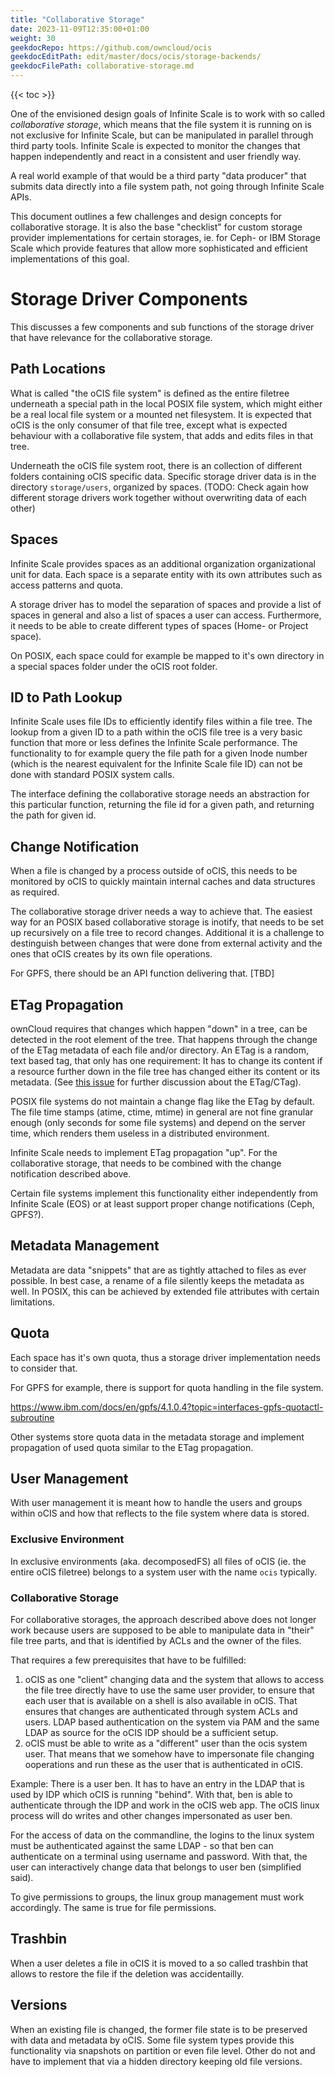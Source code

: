 ```yaml
---
title: "Collaborative Storage"
date: 2023-11-09T12:35:00+01:00
weight: 30
geekdocRepo: https://github.com/owncloud/ocis
geekdocEditPath: edit/master/docs/ocis/storage-backends/
geekdocFilePath: collaborative-storage.md
---
```


{{< toc >}}

One of the envisioned design goals of Infinite Scale is to work with so called _collaborative storage_, which means that the file system it is running on is not exclusive for Infinite Scale, but can be manipulated in parallel through third party tools. Infinite Scale is expected to monitor the changes that happen independently and react in a consistent and user friendly way.

A real world example of that would be a third party "data producer" that submits data directly into a file system path, not going through Infinite Scale APIs.

This document outlines a few challenges and design concepts for collaborative storage. It is also the base "checklist" for custom storage provider implementations for certain storages, ie. for Ceph- or IBM Storage Scale which provide features that allow more sophisticated and efficient implementations of this goal.


# Storage Driver Components

This discusses a few components and sub functions of the storage driver that have relevance for the collaborative storage.

## Path Locations

What is called "the oCIS file system" is defined as the entire filetree underneath a special path in the local POSIX file system, which might either be a real local file system or a mounted net filesystem. It is expected that oCIS is the only consumer of that file tree, except what is expected behaviour with a collaborative file system, that adds and edits files in that tree.

Underneath the oCIS file system root, there is an collection of different folders containing oCIS specific data.  Specific storage driver data is in the directory `storage/users`, organized by spaces.
(TODO: Check again how different storage drivers work together without overwriting data of each other)

## Spaces

Infinite Scale provides spaces as an additional organization organizational unit for data. Each space is a separate entity with its own attributes such as access patterns and quota.

A storage driver has to model the separation of spaces and provide a list of spaces in general and also a list of spaces a user can access. Furthermore, it needs to be able to create different types of spaces (Home- or Project space).

On POSIX, each space could for example be mapped to it's own directory in a special spaces folder under the oCIS root folder.

## ID to Path Lookup

Infinite Scale uses file IDs to efficiently identify files within a file tree. The lookup from a given ID to a path within the oCIS file tree is a very basic function that more or less defines the Infinite Scale performance. The functionality to for example query the file path for a given Inode number (which is the nearest equivalent for the Infinite Scale file ID) can not be done with standard POSIX system calls.

The interface defining the collaborative storage needs an abstraction for this particular function, returning the file id for a given path, and returning the path for given id.

## Change Notification

When a file is changed by a process outside of oCIS, this needs to be monitored by oCIS to quickly maintain internal caches and data structures as required.

The collaborative storage driver needs a way to achieve that. The easiest way for an POSIX based collaborative storage is inotify, that needs to be set up recursively on a file tree to record changes. Additional it is a challenge to destinguish between changes that were done from external activity and the ones that oCIS creates by its own file operations.

For GPFS, there should be an API function delivering that. [TBD]

## ETag Propagation

ownCloud requires that changes which happen "down" in a tree, can be detected in the root element of the tree. That happens through the change of the ETag metadata of each file and/or directory. An ETag is a random, text based tag, that only has one requirement: It has to change its content if a resource further down in the file tree has changed either its content or its metadata. (See [this issue](https://github.com/owncloud/ocis/issues/3782) for further discussion about the ETag/CTag).

POSIX file systems do not maintain a change flag like the ETag by default. The file time stamps (atime, ctime, mtime) in general are not fine granular enough (only seconds for some file systems) and depend on the server time, which renders them useless in a distributed environment.

Infinite Scale needs to implement ETag propagation "up". For the collaborative storage, that needs to be combined with the change notification described above.

Certain file systems implement this functionality either independently from Infinite Scale (EOS) or at least support proper change notifications (Ceph, GPFS?).

## Metadata Management

Metadata are data "snippets" that are as tightly attached to files as ever possible. In best case, a rename of a file silently keeps the metadata as well. In POSIX, this can be achieved by extended file attributes with certain limitations.

## Quota

Each space has it's own quota, thus a storage driver implementation needs to consider that.

For GPFS for example, there is support for quota handling in the file system.

https://www.ibm.com/docs/en/gpfs/4.1.0.4?topic=interfaces-gpfs-quotactl-subroutine

Other systems store quota data in the metadata storage and implement propagation of used quota similar to the ETag propagation.

## User Management

With user management it is meant how to handle the users and groups within oCIS and how that reflects to the file system where data is stored.

### Exclusive Environment

In exclusive environments (aka. decomposedFS) all files of oCIS (ie. the entire oCIS filetree) belongs to a system user with the name `ocis` typically.

### Collaborative Storage

For collaborative storages, the approach described above does not longer work because users are supposed to be able to manipulate data in "their" file tree parts, and that is identified by ACLs and the owner of the files.

That requires a few prerequisites that have to be fulfilled:

1. oCIS as one "client" changing data and the system that allows to access the file tree directly have to use the same user provider, to ensure that each user that is available on a shell is also available in oCIS. That ensures that changes are authenticated through system ACLs and users. LDAP based authentication on the system via PAM and the same LDAP as source for the oCIS IDP should be a sufficient setup.
2. oCIS must be able to write as a "different" user than the ocis system user. That means that we somehow have to impersonate file changing ooperations and run these as the user that is authenticated in oCIS.

Example: There is a user ben. It has to have an entry in the LDAP that is used by IDP which oCIS is running "behind". With that, ben is able to authenticate through the IDP and work in the oCIS web app. The oCIS linux process will do writes and other changes impersonated as user ben.

For the access of data on the commandline, the logins to the linux system must be authenticated against the same LDAP - so that ben can authenticate on a terminal using username and password. With that, the user can interactively change data that belongs to user ben (simplified said).

To give permissions to groups, the linux group management must work accordingly. The same is true for file permissions.

## Trashbin

When a user deletes a file in oCIS it is moved to a so called trashbin that allows to restore the file if the deletion was accidentailly.

## Versions

When an existing file is changed, the former file state is to be preserved with data and metadata by oCIS. Some file system types provide this functionality via snapshots on partition or even file level. Other do not and have to implement that via a hidden directory keeping old file versions.




